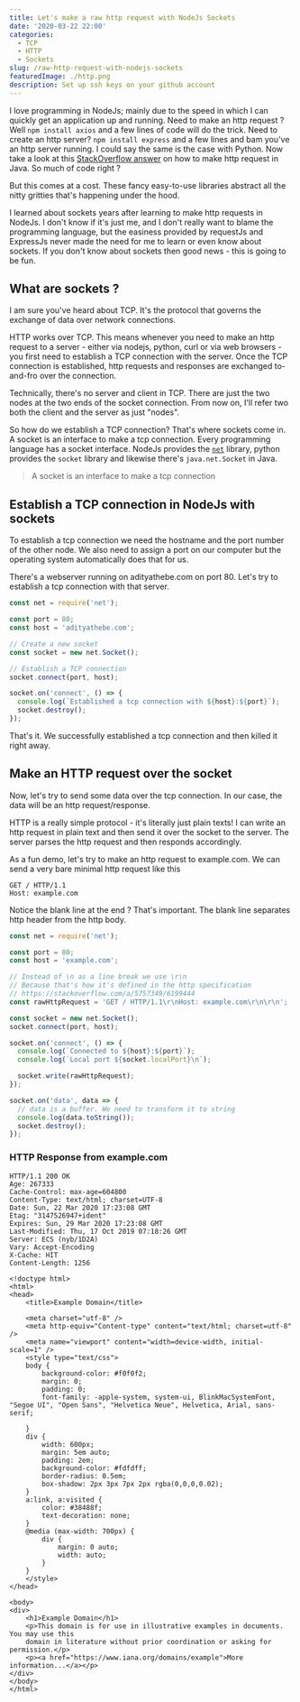 ```yaml
---
title: Let's make a raw http request with NodeJs Sockets
date: '2020-03-22 22:00'
categories:
  - TCP
  - HTTP
  - Sockets
slug: /raw-http-request-with-nodejs-sockets
featuredImage: ./http.png
description: Set up ssh keys on your github account
---
```


I love programming in NodeJs; mainly due to the speed in which I can quickly get an application up and running. Need to make an http request ? Well `npm install axios` and a few lines of code will do the trick. Need to create an http server? `npm install express` and a few lines and bam you've an http server running. I could say the same is the case with Python. Now take a look at this [StackOverflow answer](https://stackoverflow.com/a/1359700/6199444) on how to make http request in Java. So much of code right ?

But this comes at a cost. These fancy easy-to-use libraries abstract all the nitty gritties that's happening under the hood.

I learned about sockets years after learning to make http requests in NodeJs. I don't know if it's just me, and I don't really want to blame the programming language, but the easiness provided by requestJs and ExpressJs never made the need for me to learn or even know about sockets. If you don't know about sockets then good news - this is going to be fun.

## What are sockets ?

I am sure you've heard about TCP. It's the protocol that governs the exchange of data over network connections.

HTTP works over TCP. This means whenever you need to make an http request to a server - either via nodejs, python, curl or via web browsers - you first need to establish a TCP connection with the server. Once the TCP connection is established, http requests and responses are exchanged to-and-fro over the connection.

Technically, there's no server and client in TCP. There are just the two nodes at the two ends of the socket connection. From now on, I'll refer two both the client and the server as just "nodes".

So how do we establish a TCP connection? That's where sockets come in. A socket is an interface to make a tcp connection. Every programming language has a socket interface. NodeJs provides the [`net`](https://nodejs.org/api/net.html) library, python provides the `socket` library and likewise there's `java.net.Socket` in Java.

> A socket is an interface to make a tcp connection

## Establish a TCP connection in NodeJs with sockets

To establish a tcp connection we need the hostname and the port number of the other node. We also need to assign a port on our computer but the operating system automatically does that for us.

There's a webserver running on adityathebe.com on port 80. Let's try to establish a tcp connection with that server.

```js
const net = require('net');

const port = 80;
const host = 'adityathebe.com';

// Create a new socket
const socket = new net.Socket();

// Establish a TCP connection
socket.connect(port, host);

socket.on('connect', () => {
  console.log(`Established a tcp connection with ${host}:${port}`);
  socket.destroy();
});
```

That's it. We successfully established a tcp connection and then killed it right away.

## Make an HTTP request over the socket

Now, let's try to send some data over the tcp connection. In our case, the data will be an http request/response.

HTTP is a really simple protocol - it's literally just plain texts! I can write an http request in plain text and then send it over the socket to the server. The server parses the http request and then responds accordingly.

As a fun demo, let's try to make an http request to example.com. We can send a very bare minimal http request like this

```text
GET / HTTP/1.1
Host: example.com

```

Notice the blank line at the end ? That's important. The blank line separates http header from the http body.

```js
const net = require('net');

const port = 80;
const host = 'example.com';

// Instead of \n as a line break we use \r\n
// Because that's how it's defined in the http specification
// https://stackoverflow.com/a/5757349/6199444
const rawHttpRequest = 'GET / HTTP/1.1\r\nHost: example.com\r\n\r\n';

const socket = new net.Socket();
socket.connect(port, host);

socket.on('connect', () => {
  console.log(`Connected to ${host}:${port}`);
  console.log(`Local port ${socket.localPort}\n`);

  socket.write(rawHttpRequest);
});

socket.on('data', data => {
  // data is a buffer. We need to transform it to string
  console.log(data.toString());
  socket.destroy();
});
```

### HTTP Response from example.com

```text
HTTP/1.1 200 OK
Age: 267333
Cache-Control: max-age=604800
Content-Type: text/html; charset=UTF-8
Date: Sun, 22 Mar 2020 17:23:08 GMT
Etag: "3147526947+ident"
Expires: Sun, 29 Mar 2020 17:23:08 GMT
Last-Modified: Thu, 17 Oct 2019 07:18:26 GMT
Server: ECS (nyb/1D2A)
Vary: Accept-Encoding
X-Cache: HIT
Content-Length: 1256

<!doctype html>
<html>
<head>
    <title>Example Domain</title>

    <meta charset="utf-8" />
    <meta http-equiv="Content-type" content="text/html; charset=utf-8" />
    <meta name="viewport" content="width=device-width, initial-scale=1" />
    <style type="text/css">
    body {
        background-color: #f0f0f2;
        margin: 0;
        padding: 0;
        font-family: -apple-system, system-ui, BlinkMacSystemFont, "Segoe UI", "Open Sans", "Helvetica Neue", Helvetica, Arial, sans-serif;

    }
    div {
        width: 600px;
        margin: 5em auto;
        padding: 2em;
        background-color: #fdfdff;
        border-radius: 0.5em;
        box-shadow: 2px 3px 7px 2px rgba(0,0,0,0.02);
    }
    a:link, a:visited {
        color: #38488f;
        text-decoration: none;
    }
    @media (max-width: 700px) {
        div {
            margin: 0 auto;
            width: auto;
        }
    }
    </style>
</head>

<body>
<div>
    <h1>Example Domain</h1>
    <p>This domain is for use in illustrative examples in documents. You may use this
    domain in literature without prior coordination or asking for permission.</p>
    <p><a href="https://www.iana.org/domains/example">More information...</a></p>
</div>
</body>
</html>
```
